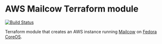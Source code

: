 # AWS Mailcow Terraform module

[![Build Status][build-badge]][build-link]

[build-badge]: https://cloud.drone.io/api/badges/nsmith5/terraform-aws-mailcow/status.svg
[build-link]: https://cloud.drone.io/nsmith5/terraform-aws-mailcow

Terraform module that creates an AWS instance running [Mailcow][mailcow] on
[Fedora CoreOS][fcos].

[mailcow]: https://mailcow.email/
[fcos]: https://docs.fedoraproject.org/en-US/fedora-coreos/
